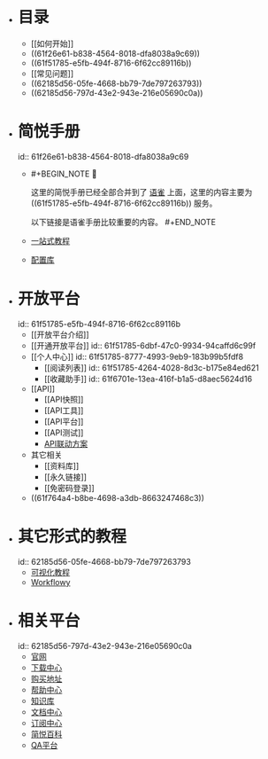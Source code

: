 - # 目录
	- [[如何开始]]
	- ((61f26e61-b838-4564-8018-dfa8038a9c69))
	- ((61f51785-e5fb-494f-8716-6f62cc89116b))
	- [[常见问题]]
	- ((62185d56-05fe-4668-bb79-7de797263793))
	- ((62185d56-797d-43e2-943e-216e05690c0a))
- # 简悦手册
  id:: 61f26e61-b838-4564-8018-dfa8038a9c69
	- #+BEGIN_NOTE
	  👋
	  
	  这里的简悦手册已经全部合并到了 [语雀](https://www.yuque.com/kenshin/simpread) 上面，这里的内容主要为 ((61f51785-e5fb-494f-8716-6f62cc89116b)) 服务。
	  
	  以下链接是语雀手册比较重要的内容。
	  #+END_NOTE
	- [一站式教程](https://www.yuque.com/kenshin/simpread/pn4bbg)
	- [配置库](https://www.yuque.com/kenshin/simpread/ds8zk0)
- # 开放平台
  id:: 61f51785-e5fb-494f-8716-6f62cc89116b
	- [[开放平台介绍]]
	- [[开通开放平台]]
	  id:: 61f51785-6dbf-47c0-9934-94caffd6c99f
	- [[个人中心]]
	  id:: 61f51785-8777-4993-9eb9-183b99b5fdf8
		- [[阅读列表]]
		  id:: 61f51785-4264-4028-8d3c-b175e84ed621
		- [[收藏助手]]
		  id:: 61f6701e-13ea-416f-b1a5-d8aec5624d16
	- [[API]]
		- [[API快照]]
		- [[API工具]]
		- [[API平台]]
		- [[API测试]]
		- [API联动方案](https://github.com/Kenshin/simpread/discussions?discussions_q=label%3Aapi)
	- 其它相关
		- [[资料库]]
		- [[永久链接]]
		- [[免密码登录]]
	- ((61f764a4-b8be-4698-a3db-8663247468c3))
- # 其它形式的教程
  id:: 62185d56-05fe-4668-bb79-7de797263793
	- [可视化教程](https://www.plectica.com/maps/7JSFSNTQW)
	- [Workflowy](https://workflowy.com/s/22/iDn82ReW7Neki2oW#/116c4d504937)
- # 相关平台
  id:: 62185d56-797d-43e2-943e-216e05690c0a
	- [官网](https://simpread.pro/)
	- [下载中心](https://simpread.pro/download)
	- [购买地址](https://simpread.pro/price)
	- [帮助中心](https://simpread.pro/help)
	- [知识库](https://simpread.pro/kb)
	- [文档中心](https://simpread.pro/docs)
	- [订阅中心]([http://simpread.pro/docs](http://simpread.pro/subscribe))
	- [简悦百科](https://simpread.pro/wiki)
	- [QA平台](https://github.com/kenshin/simpread/issues)